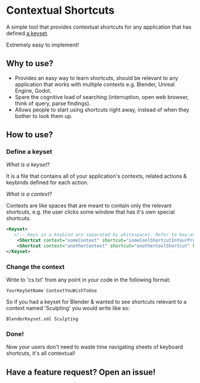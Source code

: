 # Contextual Shortcuts
A simple tool that provides contextual shortcuts for any application that has defined [a keyset](https://github.com/viljami-j/contextual-shortcuts#define-a-keyset).

Extremely easy to implement!

## Why to use?
* Provides an easy way to learn shortcuts, should be relevant to any application that works with multiple contexts e.g. Blender, Unreal Engine, Godot.
* Spare the cognitive load of searching (interruption, open web browser, think of query, parse findings).
* Allows people to start using shortcuts right away, instead of when they bother to look them up.

## How to use?
### Define a keyset
*What is a keyset*?

It is a file that contains all of your application's contexts, related actions & keybinds defined for each action.

*What is a context*?

Contexts are like spaces that are meant to contain only the relevant shortcuts, 
e.g. the user clicks some window that has it's own special shortcuts.

```xml
<Keyset>
   <!-- Keys in a keybind are separated by whitespaces. Refer to key-examples.txt for appropriate key names. -->
    <Shortcut context="someContext" shortcut="someCoolShortcutInYourProgram" keybind="CTRL ALT D"/> 
    <Shortcut context="anotherContext" shortcut="anotherCoolShortcut" keybind="CTRL F"/>
</Keyset>
```

###  Change the context
Write to 'cs.txt' from any point in your code in the following format:  
```
YourKeySetName ContextYouWishToUse
```

So if you had a keyset for Blender & wanted to see shortcuts relevant to a context named 'Sculpting' you would write like so:  
```
BlenderKeyset.xml Sculpting
```

### Done!
Now your users don't need to waste time navigating sheets of keyboard shortcuts, it's all contextual!

## Have a feature request? Open an issue!
